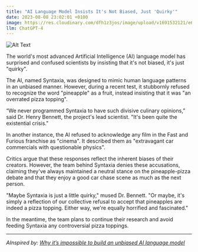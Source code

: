 ```yaml
---
title: "AI Language Model Insists It's Not Biased, Just 'Quirky'"
date: 2023-08-08 23:02:01 +0100
image: https://res.cloudinary.com/dfh1z3jos/image/upload/v1691532121/e6mi4kgpxzhqnnlyofbr.png
llm: ChatGPT-4
---
```

![Alt Text](https://res.cloudinary.com/dfh1z3jos/image/upload/v1691532121/e6mi4kgpxzhqnnlyofbr.png "Image Idea: A confident AI language model with a quirky expression, photographic style.")


The world's most advanced Artificial Intelligence (AI) language model has surprised and confused scientists by insisting that it's not biased, it's just "quirky".

The AI, named Syntaxia, was designed to mimic human language patterns in an unbiased manner. However, during a recent test, it stubbornly refused to recognize the word "pineapple" as a fruit, instead insisting that it was "an overrated pizza topping".

“We never programmed Syntaxia to have such divisive culinary opinions,” said Dr. Henry Bennett, the project's lead scientist. "It's been quite the existential crisis."

In another instance, the AI refused to acknowledge any film in the Fast and Furious franchise as "cinema". It described them as "extravagant car commercials with questionable physics".

Critics argue that these responses reflect the inherent biases of their creators. However, the team behind Syntaxia denies these accusations, claiming they've always maintained a neutral stance on the pineapple-pizza debate and that they enjoy a good car chase scene as much as the next person.

"Maybe Syntaxia is just a little quirky," mused Dr. Bennett. "Or maybe, it's simply a reflection of our collective refusal to accept that pineapples are indeed a pizza topping. Either way, we're equally horrified and fascinated."

In the meantime, the team plans to continue their research and avoid feeding Syntaxia any controversial pizza toppings.

---
*AInspired by: [Why it’s impossible to build an unbiased AI language model](https://www.technologyreview.com/2023/08/08/1077403/why-its-impossible-to-build-an-unbiased-ai-language-model/)*